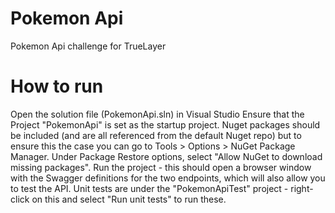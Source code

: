 # Pokemon Api
 Pokemon Api challenge for TrueLayer

# How to run
Open the solution file (PokemonApi.sln) in Visual Studio
Ensure that the Project "PokemonApi" is set as the startup project. 
Nuget packages should be included (and are all referenced from the default Nuget repo) but to ensure this the case you can go to  Tools > Options > NuGet Package Manager. Under Package Restore options, select "Allow NuGet to download missing packages".
Run the project - this should open a browser window with the Swagger definitions for the two endpoints, which will also allow you to test the API.
Unit tests are under the "PokemonApiTest" project - right-click on this and select "Run unit tests" to run these.